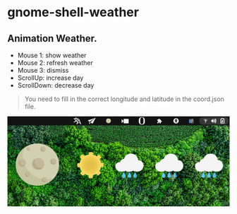 # gnome-shell-weather

## Animation Weather.

- Mouse 1: show weather
- Mouse 2: refresh weather
- Mouse 3: dismiss
- ScrollUp: increase day
- ScrollDown: decrease day

> You need to fill in the correct longitude and latitude in the coord.json file.

![](screenshot.png)
